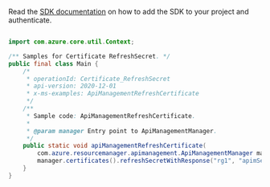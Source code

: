 Read the [SDK documentation](https://github.com/Azure/azure-sdk-for-java/blob/azure-resourcemanager-apimanagement_1.0.0-beta.2/sdk/apimanagement/azure-resourcemanager-apimanagement/README.md) on how to add the SDK to your project and authenticate.

```java

import com.azure.core.util.Context;

/** Samples for Certificate RefreshSecret. */
public final class Main {
    /*
     * operationId: Certificate_RefreshSecret
     * api-version: 2020-12-01
     * x-ms-examples: ApiManagementRefreshCertificate
     */
    /**
     * Sample code: ApiManagementRefreshCertificate.
     *
     * @param manager Entry point to ApiManagementManager.
     */
    public static void apiManagementRefreshCertificate(
        com.azure.resourcemanager.apimanagement.ApiManagementManager manager) {
        manager.certificates().refreshSecretWithResponse("rg1", "apimService1", "templateCertkv", Context.NONE);
    }
}
```
